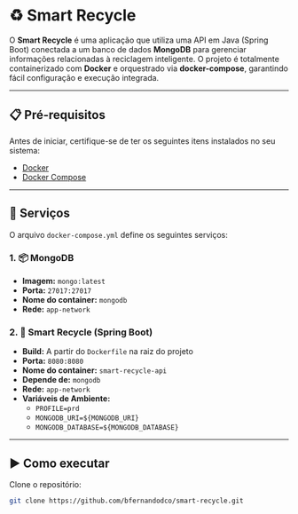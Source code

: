 # ♻️ Smart Recycle

O **Smart Recycle** é uma aplicação que utiliza uma API em Java (Spring Boot) conectada a um banco de dados **MongoDB** para gerenciar informações relacionadas à reciclagem inteligente. O projeto é totalmente containerizado com **Docker** e orquestrado via **docker-compose**, garantindo fácil configuração e execução integrada.

---

## 📋 Pré-requisitos

Antes de iniciar, certifique-se de ter os seguintes itens instalados no seu sistema:

- [Docker](https://docs.docker.com/get-docker/)
- [Docker Compose](https://docs.docker.com/compose/install/)

---

## 🧩 Serviços

O arquivo `docker-compose.yml` define os seguintes serviços:

### 1. 📦 MongoDB
- **Imagem:** `mongo:latest`
- **Porta:** `27017:27017`
- **Nome do container:** `mongodb`
- **Rede:** `app-network`

### 2. 🔧 Smart Recycle (Spring Boot)
- **Build:** A partir do `Dockerfile` na raiz do projeto
- **Porta:** `8080:8080`
- **Nome do container:** `smart-recycle-api`
- **Depende de:** `mongodb`
- **Rede:** `app-network`
- **Variáveis de Ambiente:**
  - `PROFILE=prd`
  - `MONGODB_URI=${MONGODB_URI}`
  - `MONGODB_DATABASE=${MONGODB_DATABASE}`

---

## ▶️ Como executar

Clone o repositório:

```bash
git clone https://github.com/bfernandodco/smart-recycle.git
